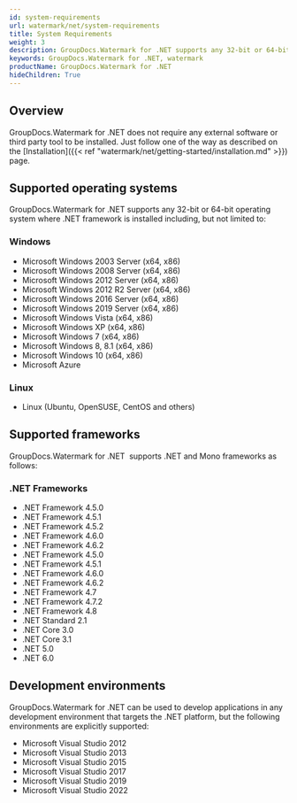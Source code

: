 ```yaml
---
id: system-requirements
url: watermark/net/system-requirements
title: System Requirements
weight: 3
description: GroupDocs.Watermark for .NET supports any 32-bit or 64-bit operating system where .NET or Mono framework is installed
keywords: GroupDocs.Watermark for .NET, watermark
productName: GroupDocs.Watermark for .NET
hideChildren: True
---
```

## Overview

GroupDocs.Watermark for .NET does not require any external software or third party tool to be installed. Just follow one of the way as described on the [Installation]({{< ref "watermark/net/getting-started/installation.md" >}}) page.

## Supported operating systems

GroupDocs.Watermark for .NET supports any 32-bit or 64-bit operating system where .NET framework is installed including, but not limited to:

### Windows

* Microsoft Windows 2003 Server (x64, x86)
* Microsoft Windows 2008 Server (x64, x86)
* Microsoft Windows 2012 Server (x64, x86)
* Microsoft Windows 2012 R2 Server (x64, x86)
* Microsoft Windows 2016 Server (x64, x86)
* Microsoft Windows 2019 Server (x64, x86)
* Microsoft Windows Vista (x64, x86)
* Microsoft Windows XP (x64, x86)
* Microsoft Windows 7 (x64, x86)
* Microsoft Windows 8, 8.1 (x64, x86)
* Microsoft Windows 10 (x64, x86)
* Microsoft Azure  

### Linux

* Linux (Ubuntu, OpenSUSE, CentOS and others)

## Supported frameworks

GroupDocs.Watermark for .NET  supports .NET and Mono frameworks as follows:

### .NET Frameworks

* .NET Framework 4.5.0
* .NET Framework 4.5.1
* .NET Framework 4.5.2
* .NET Framework 4.6.0
* .NET Framework 4.6.2
* .NET Framework 4.5.0
* .NET Framework 4.5.1
* .NET Framework 4.6.0
* .NET Framework 4.6.2
* .NET Framework 4.7
* .NET Framework 4.7.2
* .NET Framework 4.8
* .NET Standard 2.1
* .NET Core 3.0
* .NET Core 3.1
* .NET 5.0
* .NET 6.0

## Development environments

GroupDocs.Watermark for .NET can be used to develop applications in any development environment that targets the .NET platform, but the following environments are explicitly supported:

* Microsoft Visual Studio 2012
* Microsoft Visual Studio 2013
* Microsoft Visual Studio 2015
* Microsoft Visual Studio 2017
* Microsoft Visual Studio 2019
* Microsoft Visual Studio 2022
